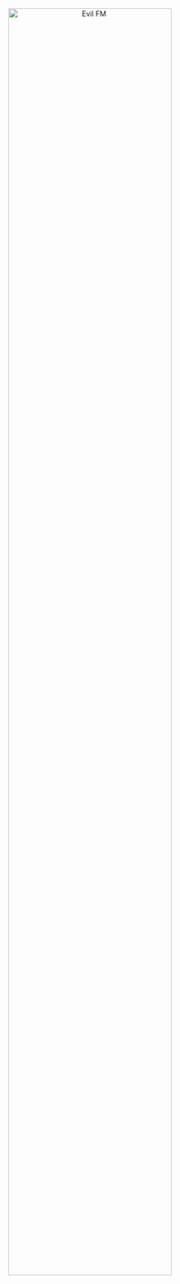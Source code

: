 <div align="center">
  <img src="https://github.com/user-attachments/assets/c4ee1849-7221-4c28-8153-d4c0fb4ebda9" alt="Evil FM" style="max-width: 80%; width: 80%; height: auto;">
</div>
